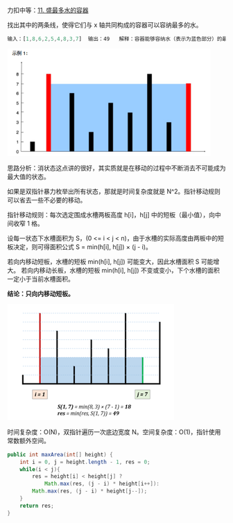 

力扣中等：[11. 盛最多水的容器](https://leetcode-cn.com/problems/container-with-most-water/)





找出其中的两条线，使得它们与 x 轴共同构成的容器可以容纳最多的水。

```js
输入：[1,8,6,2,5,4,8,3,7]	输出：49 	解释：容器能够容纳水（表示为蓝色部分）的最大值为 49。
```

<img src="../../../assets/1611843031651.png" alt="1611843031651" style="zoom: 67%;" />

思路分析：消状态这点讲的很好，其实质就是在移动的过程中不断消去不可能成为最大值的状态。

如果是双指针暴力枚举出所有状态，那就是时间复杂度就是 N^2。指针移动规则可以省去一些不必要的移动。

指针移动规则：每次选定围成水槽两板高度 h[i]，h[j] 中的短板（最小值），向中间收窄 1 格。

设每一状态下水槽面积为 S，(0 <= i < j < n)，由于水槽的实际高度由两板中的短板决定，则可得面积公式 S = min(h[i], h[j]) × (j - i)。



若向内移动短板，水槽的短板 min(h[i], h[j]) 可能变大，因此水槽面积 S 可能增大。
若向内移动长板，水槽的短板 min(h[i], h[j]) 不变或变小，下个水槽的面积一定小于当前水槽面积。



**结论：只向内移动短板。**

<img src="../../../assets/1611845595370.png" alt="1611845595370" style="zoom:50%;" />

时间复杂度：O(N)，双指针遍历一次底边宽度 N。空间复杂度：O(1)，指针使用常数额外空间。

````java
public int maxArea(int[] height) {
    int i = 0, j = height.length - 1, res = 0;
    while(i < j){
        res = height[i] < height[j] ? 
            Math.max(res, (j - i) * height[i++]): 
        Math.max(res, (j - i) * height[j--]); 
    }
    return res;
}
````





